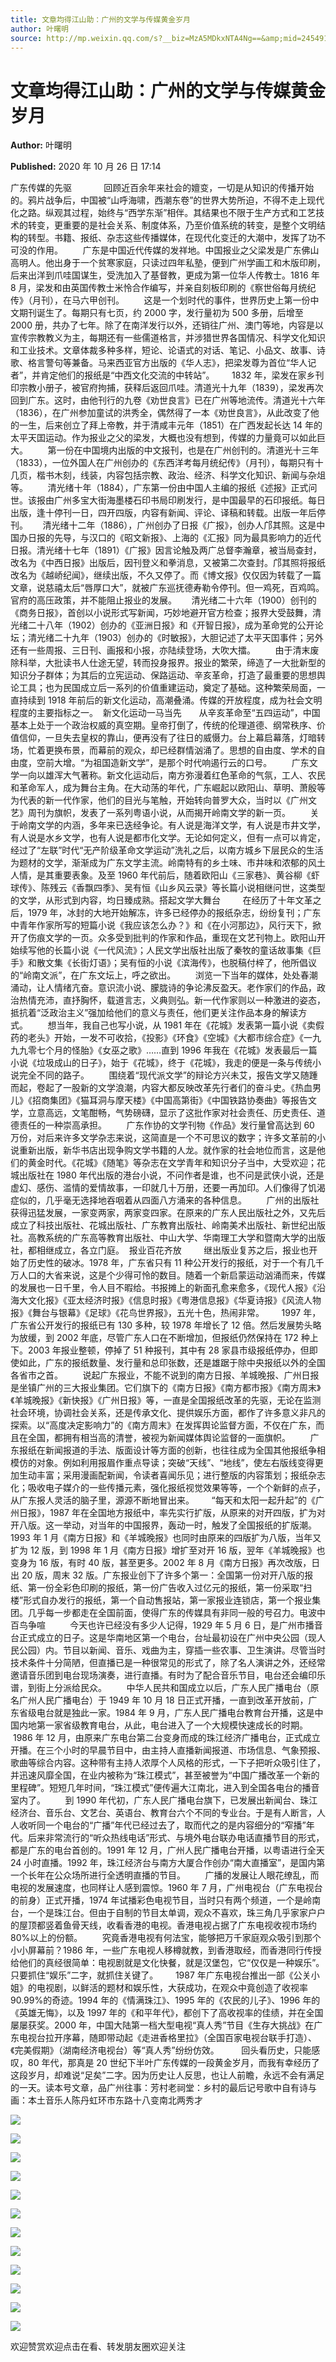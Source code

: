 ```yaml
---
title: 文章均得江山助：广州的文学与传媒黄金岁月
author: 叶曙明
source: http://mp.weixin.qq.com/s?__biz=MzA5MDkxNTA4Ng==&amp;mid=2454910177&amp;idx=1&amp;sn=483407af9f1a6efeb9f5879b70468127&amp;chksm=87a23c80b0d5b59689e002e05934ead58a4e0d09752e602097bf03fa52dd88ceb4321a6ec635#rd
---
```


# 文章均得江山助：广州的文学与传媒黄金岁月

**Author:** 叶曙明

**Published:** 2020 年 10 月 26 日 17:14

广东传媒的先驱             回顾近百余年来社会的嬗变，一切是从知识的传播开始的。鸦片战争后，中国被“山呼海啸，西潮东卷”的世界大势所迫，不得不走上现代化之路。纵观其过程，始终与“西学东渐”相伴。其结果也不限于生产方式和工艺技术的转变，更重要的是社会关系、制度体系，乃至价值系统的转变，是整个文明结构的转型。书籍、报纸、杂志这些传播媒体，在现代化变迁的大潮中，发挥了功不可没的作用。        广东是中国近代传媒的发祥地。中国报业之父梁发是广东佛山高明人。他出身于一个贫寒家庭，只读过四年私塾，便到广州学画工和木版印刷，后来出洋到爪哇国谋生，受洗加入了基督教，更成为第一位华人传教士。1816 年 8 月，梁发和由英国传教士米怜合作编写，并亲自刻板印刷的《察世俗每月统纪传》（月刊），在马六甲创刊。        这是一个划时代的事件，世界历史上第一份中文期刊诞生了。每期只有七页，约 2000 字，发行量初为 500 多册，后增至 2000 册，共办了七年。除了在南洋发行以外，还销往广州、澳门等地，内容是以宣传宗教教义为主，每期还有一些儒道格言，并涉猎世界各国情况、科学文化知识和工业技术。文章体裁多种多样，短论、论语式的对话、笔记、小品文、故事、诗歌、格言警句等兼备。马来西亚官方出版的《华人志》，把梁发尊为首位“华人记者”，并肯定他们的报纸是“中西文化交流的中转站”。       1832 年，梁发在家乡刊印宗教小册子，被官府拘捕，获释后返回爪哇。清道光十九年（1839），梁发再次回到广东。这时，由他刊行的九卷《劝世良言》已在广州等地流传。清道光十六年（1836），在广州参加童试的洪秀全，偶然得了一本《劝世良言》，从此改变了他的一生，后来创立了拜上帝教，并于清咸丰元年（1851）在广西发起长达 14 年的太平天囯运动。作为报业之父的梁发，大概也没有想到，传媒的力量竟可以如此巨大。        第一份在中国境内出版的中文报刊，也是在广州创刊的。清道光十三年（1833），一位外国人在广州创办的《东西洋考每月统纪传》（月刊），每期只有十几页，楷书木刻，线装，内容包括宗教、政治、经济、科学文化知识、新闻与杂俎等。        清光绪十年（1884），广东第一份由中国人主编的报纸《述报》正式问世。该报由广州多宝大街海墨楼石印书局印刷发行，是中国最早的石印报纸。每日出版，逢十停刊一日，四开四版，内容有新闻、评论、译稿和转载。出版一年后停刊。      清光绪十二年（1886），广州创办了日报《广报》，创办人邝其照。这是中国办日报的先导，与汉口的《昭文新报》、上海的《汇报》同为最具影响力的近代日报。清光绪十七年（1891）《广报》因言论触及两广总督李瀚章，被当局查封，改名为《中西日报》出版后，因刊登义和拳消息，又被第二次查封。邝其照将报纸改名为《越峤纪闻》，继续出版，不久又停了。而《博文报》仅仅因为转载了一篇文章，说慈禧太后“唇厚口大”，就被广东巡抚德寿勒令停刊。但一鸡死，百鸡鸣。官府的高压政策，并不能阻止报业的发展。      清光绪二十六年（1900）创刊的《商务日报》，首创以小说形式写新闻，巧妙地避开官方检查；报界大受鼓舞，清光绪二十八年（1902）创办的《亚洲日报》和《开智日报》，成为革命党的公开论坛；清光绪二十九年（1903）创办的《时敏报》，大胆记述了太平天囯事件；另外还有一些周报、三日刊、画报和小报，亦陆续登场，大吹大擂。        由于清末废除科举，大批读书人仕途无望，转而投身报界。报业的繁荣，缔造了一大批新型的知识分子群体；为其后的立宪运动、保路运动、辛亥革命，打造了最重要的思想舆论工具；也为民国成立后一系列的价值重建运动，奠定了基础。这种繁荣局面，一直持续到 1918 年前后的新文化运动，高潮叠涌。传媒的开放程度，成为社会文明程度的主要指标之一。  新文化运动一马当先       从辛亥革命至“五四运动”，中国基本上处于一个政治权威的真空期。皇帝打倒了，传统的伦理道德、纲常秩序、价值信仰，一旦失去皇权的靠山，便再没有了往日的威慑力。台上幕启幕落，灯暗转场，忙着更换布景，而幕前的观众，却已经群情汹涌了。思想的自由度、学术的自由度，空前大增。“为祖国造新文学”，是那个时代响遏行云的口号。        广东文学一向以雄浑大气著称。新文化运动后，南方弥漫着红色革命的气氛，工人、农民和革命军人，成为舞台主角。在大动荡的年代，广东崛起以欧阳山、草明、萧殷等为代表的新一代作家，他们的目光与笔触，开始转向普罗大众，当时以《广州文艺》周刊为旗帜，发表了一系列粤语小说，从而揭开岭南文学的新一页。        关于岭南文学的内涵，多年来已迭经争论。有人说是海洋文学，有人说是市井文学，有人说是水乡文学，也有人说是都市化文学。无论如何定义，但有一点可以肯定，经过了“左联”时代“无产阶级革命文学运动”洗礼之后，以南方城乡下层民众的生活为题材的文学，渐渐成为广东文学主流。岭南特有的乡土味、市井味和浓郁的风土人情，是其重要表象。及至 1960 年代前后，随着欧阳山《三家巷》、黄谷柳《虾球传》、陈残云《香飘四季》、吴有恒《山乡风云录》等长篇小说相继问世，这类型的文学，从形式到内容，均日臻成熟。搭起文学大舞台         在经历了十年文革之后，1979 年，冰封的大地开始解冻，许多已经停办的报纸杂志，纷纷复刊；广东中青年作家所写的短篇小说《我应该怎么办？》和《在小河那边》，风行天下，掀开了伤痕文学的一页。众多受到批判的作家和作品，重现在文艺刊物上。欧阳山开始续写他的长篇小说《一代风流》；人民文学出版社出版了秦牧的童话故事集《巨手》和散文集《长街灯语》；吴有恒的小说《滨海传》，也脱稿付梓了，他所倡议的“岭南文派”，在广东文坛上，呼之欲出。        浏览一下当年的媒体，处处春潮涌动，让人情绪亢奋。意识流小说、朦胧诗的争论沸反盈天。老作家们的作品，政治热情充沛，直抒胸怀，载道言志，义典则弘。新一代作家则以一种激进的姿态，抵抗着“泛政治主义”强加给他们的意义与责任，他们更关注作品本身的解读方式。        想当年，我自己也写小说，从 1981 年在《花城》发表第一篇小说《卖假药的老头》开始，一发不可收拾，《投影》《环食》《空城》《大都市综合症》《一九九九零七个月的怪胎》《女巫之歌》……直到 1996 年我在《花城》发表最后一篇小说《垃圾成山的日子》，始于《花城》，终于《花城》，我走的便是一条与传统小说完全不同的路子。        围绕着“现代派文学”的辩论方兴未艾，报告文学又随踵而起，卷起了一股新的文学浪潮，内容大都反映改革先行者们的奋斗史。《热血男儿》《招商集团》《猫耳洞与摩天楼》《中国高第街》《中国铁路协奏曲》等报告文学，立意高远，文笔酣畅，气势磅礴，显示了这批作家对社会责任、历史责任、道德责任的一种崇高承担。        广东作协的文学刊物《作品》发行量曾高达到 60 万份，对后来许多文学杂志来说，这简直是一个不可思议的数字；许多文革前的小说重新出版，新华书店出现争购文学书籍的人龙。就作家的社会地位而言，这是他们的黄金时代。《花城》《随笔》等杂志在文学青年和知识分子当中，大受欢迎；花城出版社在 1980 年代出版的港台小说，不问作者是谁，也不问是武侠小说，还是虚幻、感伤、滥情的爱情故事，一印就几十万册，还要一再加印。人们像得了饥渴症似的，几乎毫无选择地吞咽着从四面八方涌来的各种信息。        广州的出版社获得迅猛发展，一家变两家，两家变四家。在原来的广东人民出版社之外，又先后成立了科技出版社、花城出版社、广东教育出版社、岭南美术出版社、新世纪出版社。高教系统的广东高等教育出版社、中山大学、华南理工大学和暨南大学的出版社，都相继成立，各立门庭。  报业百花齐放         继出版业复苏之后，报业也开始了历史性的破冰。1978 年，广东省只有 11 种公开发行的报纸，对于一个有几千万人口的大省来说，这是个少得可怜的数目。随着一个新启蒙运动汹涌而来，传媒的发展也一日千里，令人目不暇给。书报摊上的新面孔愈来愈多，《现代人报》《沿海大文化报》《亚太经济时报》《信息时报》《粤港信息报》《华夏诗报》《风流人物报》《舞台与银幕》《足球》《花鸟世界报》，五光十色，热闹非常。       1997 年，广东省公开发行的报纸已有 130 多种，较 1978 年增长了 12 倍。然后发展势头略为放缓，到 2002 年底，尽管广东人口在不断增加，但报纸仍然保持在 172 种上下。2003 年报业整顿，停掉了 51 种报刊，其中有 28 家县市级报纸停办，但即使如此，广东的报纸数量、发行量和总印张数，还是雄踞于除中央报纸以外的全国各省市之首。        说起广东报业，不能不说到的南方日报、羊城晚报、广州日报是坐镇广州的三大报业集团。它们旗下的《南方日报》《南方都市报》《南方周末》《羊城晚报》《新快报》《广州日报》等，一直是全国报纸改革的先驱，无论在监测社会环境，协调社会关系，还是传承文化、提供娱乐方面，都作了许多意义非凡的探索。以“高度决定影响力”的《南方周末》在发挥舆论监督方面，不仅在广东，而且在全国，都拥有相当高的清誉，被视为新闻媒体舆论监督的一面旗帜。        广东报纸在新闻报道的手法、版面设计等方面的创新，也往往成为全国其他报纸争相模仿的对象。例如利用报眉作重点导读；突破“天线”、“地线”，使左右版线变得更加生动丰富；采用漫画配新闻，令读者喜闻乐见；进行整版的内容策划；报纸杂志化；吸收电子媒介的一些传播元素，强化报纸视觉效果等等，一个个新鲜的点子，从广东报人灵活的脑子里，源源不断地冒出来。       “每天和太阳一起升起”的《广州日报》，1987 年在全国地方报纸中，率先实行扩版，从原来的对开四版，扩为对开八版。这一举动，对当年的中国报界，轰动一时，触发了全国报纸的扩版潮。1993 年 1 月《南方日报》和《羊城晚报》也同时由原来的四版扩为八版，当年又扩为 12 版，到 1998 年 1 月《南方日报》增扩至对开 16 版，翌年《羊城晚报》也变身为 16 版，有时 40 版，甚至更多。2002 年 8 月《南方日报》再次改版，日出 20 版，周末 32 版。广东报业创下了许多个第一：全国第一份对开八版的报纸、第一份全彩色印刷的报纸，第一份广告收入过亿元的报纸，第一份采取“扫楼”形式自办发行的报纸，第一个自动售报站，第一家报业连锁店，第一个报业集团。几乎每一步都走在全国前面，使得广东的传媒具有非同一般的号召力。电波中百鸟争喧          今天也许已经没有多少人记得，1929 年 5 月 6 日，是广州市播音台正式成立的日子。这是华南地区第一个电台，台址最初设在广州中央公园（现人民公园）内。节目以新闻、音乐、戏曲为主，穿插一些农事、卫生演讲。尽管当时技术条件十分简陋，但直播已是一种很常见的形式了，除了名人演讲之外，还经常邀请音乐团到电台现场演奏，进行直播。有时为了配合音乐节目，电台还会编印乐谱，到街上分派给民众。        中华人民共和国成立以后，广东人民广播电台（原名广州人民广播电台）于 1949 年 10 月 18 日正式开播，一直到改革开放前，广东省级电台就是独此一家。1984 年 9 月，广东人民广播电台教育台开播，这是中国内地第一家省级教育电台，从此，电台进入了一个大规模快速成长的时期。       1986 年 12 月，由原来广东电台第二台变身而成的珠江经济广播电台，正式成立开播。在三个小时的早晨节目中，由主持人直播新闻报道、市场信息、气象预报、歌曲等综合内容。这种带有主持人浓厚个人风格的形式，一下子把听众吸引住了，并迅速风靡全国，在业内被称为“珠江模式”，甚至被誉为“中国广播改革一个新的里程碑”。短短几年时间，“珠江模式”便传遍大江南北，进入到全国各电台的播音室内了。        到 1990 年代初，广东人民广播电台旗下，已发展出新闻台、珠江经济台、音乐台、文艺台、英语台、教育台六个不同的专业台。于是有人断言，人人收听同一个电台的“广播”年代已经过去了，取而代之的是内容细分的“窄播”年代。后来非常流行的“听众热线电话”形式、与境外电台联办电话直播节目的形式，都是广东的电台首创的。1991 年 12 月，广州人民广播电台开播，以粤语进行全天 24 小时直播。1992 年，珠江经济台与南方大厦合作创办“南大直播室”，是国内第一个长年在公众场所进行全透明直播的节目。        广播的发展让人眼花缭乱，而电视的发展速度，也同样让人感到震惊。1960 年 7 月，广州电视台（广东电视台的前身）正式开播，1974 年试播彩色电视节目，当时只有两个频道，一个是岭南台，一个是珠江台。但由于自制的节目太单调，观众不喜欢，珠三角几乎家家户户的屋顶都竖着鱼骨天线，收看香港的电视。香港电视占据了广东电视收视市场约 80%以上的份额。        究竟香港电视有何法宝，能够把万千家庭观众吸引到那个小小屏幕前？1986 年，一些广东电视人移樽就教，到香港取经，而香港同行传授给他们的真经很简单：电视剧就是文化快餐，就是汉堡包，它“仅仅是一种娱乐”。只要抓住“娱乐”二字，就抓住关键了。       1987 年广东电视台推出一部《公关小姐》的电视剧，以鲜活的题材和娱乐性，大获成功，在观众中竟创造了收视率 90.99%的奇迹。1994 年的《情满珠江》、1995 年的《农民的儿子》、1996 年的《英雄无悔》，以及 1997 年的《和平年代》，都创下了高收视率的佳绩，并在全国屡屡获奖。2000 年，中国大陆第一档大型电视“真人秀”节目《生存大挑战》在广东电视台拉开序幕，随即带动起《走进香格里拉》（全国百家电视台联手打造）、《完美假期》（湖南经济电视台）等“真人秀”纷纷仿效。         回头看历史，只能感叹，80 年代，那真是 20 世纪下半叶广东传媒的一段黄金岁月，而我有幸经历了这段岁月，却难说“足矣”二字。因为历史让人反思，也让人前瞻，永远不会有满足的一天。读本号文章，品广州往事：芳村老祠堂：乡村的最后记号歌中自有诗与画：本土音乐人陈丹虹环市东路十八变南北两秀才

![](https://mmbiz.qpic.cn/mmbiz_jpg/PJWG74pLsMYOIoic09RUtmn4HLS28vhelIdPz2trH9KxRfiabq9oZeSOnoVsuGxuT3pG40tobqOLdeV9VK5euSYg/640)

![](https://mmbiz.qpic.cn/mmbiz_jpg/PJWG74pLsMYOIoic09RUtmn4HLS28vhel0jEVKlPKw2MuEf5Kh2ib0iauj6kPE2pdUbW43WACsq4ROlFo2ECxzv2w/640)

![](https://mmbiz.qpic.cn/mmbiz_jpg/PJWG74pLsMYOIoic09RUtmn4HLS28vheldcCe7cQrTibrfs9GMz6UoTk69moQqNKnS8xfoOhYia1PzzLd57jn3DEw/640)

![](https://mmbiz.qpic.cn/mmbiz_jpg/PJWG74pLsMYOIoic09RUtmn4HLS28vhelVAGL6OziaVYtPdBw8KsOGGWKh1sicTjLPHsNG39Fp8j9X7CNSA5mZQicg/640)

![](https://mmbiz.qpic.cn/mmbiz_jpg/PJWG74pLsMYOIoic09RUtmn4HLS28vhel7QH4zYdvC0aKqz2zHFYKl2IeCcicEhEmiboac0ylDZlY3dbObSO8N9Bw/640)

![](https://mmbiz.qpic.cn/mmbiz_jpg/PJWG74pLsMYOIoic09RUtmn4HLS28vheluzMugJuOmbUbFKr5cOhwMEGZEJSMKMD4DCkYUiapcc0ic5micbF0G83ZA/640)

![](https://mmbiz.qpic.cn/mmbiz_jpg/PJWG74pLsMYOIoic09RUtmn4HLS28vhelyxyuoI065JYicic2TtHYoabfQurpP48XGyrV29XVHTHeqTOjVOnvfv2g/640)

![](https://mmbiz.qpic.cn/mmbiz_jpg/PJWG74pLsMYOIoic09RUtmn4HLS28vhelX3KwfFxvFs6SAFd8MnNibibb54yRgFoncjYNzacl1KpL2mOvLqQ6Hshw/640)

![](https://mmbiz.qpic.cn/mmbiz_jpg/PJWG74pLsMYOIoic09RUtmn4HLS28vhel6z7WG6iahiaSawiaYAwe2SicFEIXKZfDsp9q2urKme9hI3ulqUcQ9SqQTQ/640)

![](https://mmbiz.qpic.cn/mmbiz_jpg/PJWG74pLsMYOIoic09RUtmn4HLS28vhelBicg2FeO5dkAXjpZ7ydcm1YA3DZVBJA7FsvM3Tnq2qwUEnib2vhb9M3Q/640)

![](https://mmbiz.qpic.cn/mmbiz_jpg/PJWG74pLsMYOIoic09RUtmn4HLS28vhelTD9zUNSBHW8SggRFlKdCl78icyuX9UN49ZCCUtT2kOYLScGLBoMerQw/640)

![](https://mmbiz.qpic.cn/mmbiz_jpg/PJWG74pLsMYOIoic09RUtmn4HLS28vhel5jfzu0BmtkgaJ4WT9vDMW74Tqx4dw8BibrRhibUdxaHNcGibEYJZM859w/640)

欢迎赞赏欢迎点击在看、转发朋友圈欢迎关注
